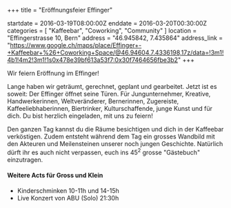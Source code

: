 +++
title = "Eröffnungsfeier Effinger"

startdate = 2016-03-19T08:00:00Z
enddate = 2016-03-20T00:30:00Z
categories = [ "Kaffeebar", "Coworking", "Community" ]
location = "Effingerstrasse 10, Bern"
address = "46.945842, 7.435864"
address_link = "https://www.google.ch/maps/place/Effinger+-+Kaffeebar+%26+Coworking+Space/@46.94604,7.4336198,17z/data=!3m1!4b1!4m2!3m1!1s0x478e39bf613a53f7:0x30f7464656fbe3b2"
+++

Wir feiern Eröffnung im Effinger!

Lange haben wir geträumt, gerechnet, geplant und gearbeitet. Jetzt ist es soweit: Der Effinger öffnet seine Türen. Für Jungunternehmer, Kreative, Handwerkerinnen, Weltveränderer, Bernerinnen, Zugereiste, Kaffeeliebhaberinnen, Biertrinker, Kulturschaffende, junge Kunst und für dich. Du bist herzlich eingeladen, mit uns zu feiern!

Den ganzen Tag kannst du die Räume besichtigen und dich in der Kaffeebar verköstigen. Zudem entsteht während dem Tag ein grosses Wandbild mit den Akteuren und Meilensteinen unserer noch jungen Geschichte. Natürlich dürft ihr es auch nicht verpassen, euch ins 45<sup>2</sup> grosse "Gästebuch" einzutragen.

#### Weitere Acts für Gross und Klein

* Kinderschminken 10-11h und 14-15h   
* Live Konzert von ABU (Solo) 21:30h